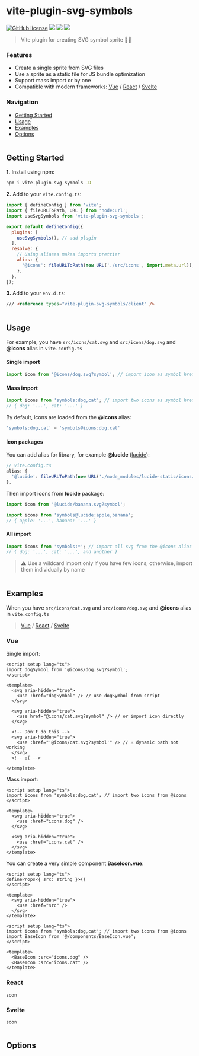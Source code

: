 # vite-plugin-svg-symbols
[![GitHub license](https://img.shields.io/badge/license-MIT-blue.svg?style=flat-square&color=0071e3&labelColor=1d1d1f)](https://raw.githubusercontent.com/werty1001/vite-plugin-svg-symbols/main/LICENSE) [![](https://img.shields.io/npm/v/vite-plugin-svg-symbols?style=flat-square&color=0071e3&labelColor=1d1d1f)](https://www.npmjs.com/package/vite-plugin-svg-symbols) [![](https://img.shields.io/npm/dm/vite-plugin-svg-symbols?style=flat-square&color=0071e3&labelColor=1d1d1f)](https://www.npmjs.com/package/vite-plugin-svg-symbols) ![](https://img.shields.io/github/stars/werty1001/vite-plugin-svg-symbols?style=flat-square&color=0071e3&labelColor=1d1d1f)

> Vite plugin for creating SVG symbol sprite 🧞‍♂️

### Features
* Create a single sprite from SVG files
* Use a sprite as a static file for JS bundle optimization
* Support mass import or by one
* Compatible with modern frameworks: [Vue](#vue) / [React](#react) / [Svelte](#svelte)

### Navigation
* [Getting Started](#getting-started)
* [Usage](#usage)
* [Examples](#examples)
* [Options](#options)

<p align="center">
  <a href="#vite-plugin-svg-symbols"><img align="center" src="https://werty1001.github.io/sep.svg" alt=""></a>
</p>

## Getting Started
**1.** Install using npm:
```bash
npm i vite-plugin-svg-symbols -D
```
**2.** Add to your `vite.config.ts`:
```js
import { defineConfig } from 'vite';
import { fileURLToPath, URL } from 'node:url';
import useSvgSymbols from 'vite-plugin-svg-symbols';

export default defineConfig({
  plugins: [
    useSvgSymbols(), // add plugin
  ],
  resolve: {
    // Using aliases makes imports prettier
    alias: {
      '@icons': fileURLToPath(new URL('./src/icons', import.meta.url)),
    },
  },
});
```
**3.** Add to your `env.d.ts`:
```html
/// <reference types="vite-plugin-svg-symbols/client" />
```

<p align="center">
  <a href="#vite-plugin-svg-symbols"><img align="center" src="https://werty1001.github.io/sep.svg" alt=""></a>
</p>

## Usage
For example, you have `src/icons/cat.svg` and `src/icons/dog.svg` and **@icons** alias in `vite.config.ts`

#### Single import
```js
import icon from '@icons/dog.svg?symbol'; // import icon as symbol href
```

#### Mass import
```js
import icons from 'symbols:dog,cat'; // import two icons as symbol hrefs
// { dog: '...', cat: '...' }
```
By default, icons are loaded from the **@icons** alias:
```js
'symbols:dog,cat' = 'symbols@icons:dog,cat'
```

#### Icon packages
You can add alias for library, for example **@lucide** ([lucide](https://www.npmjs.com/package/lucide-static)):
```js
// vite.config.ts
alias: {
  '@lucide': fileURLToPath(new URL('./node_modules/lucide-static/icons/', import.meta.url)),
},
```
Then import icons from **lucide** package:
```js
import icon from '@lucide/banana.svg?symbol';
```
```js
import icons from 'symbols@lucide:apple,banana';
// { apple: '...', banana: '...' }
```

#### All import
```js
import icons from 'symbols:*'; // import all svg from the @icons alias
// { dog: '...', cat: '...', and another }
```
> ⚠️ Use a wildcard import only if you have few icons; otherwise, import them individually by name

<p align="center">
  <a href="#vite-plugin-svg-symbols"><img align="center" src="https://werty1001.github.io/sep.svg" alt=""></a>
</p>

## Examples
When you have `src/icons/cat.svg` and `src/icons/dog.svg` and **@icons** alias in `vite.config.ts`
> [Vue](#vue) / [React](#react) / [Svelte](#svelte)

### Vue
Single import:
```vue
<script setup lang="ts">
import dogSymbol from '@icons/dog.svg?symbol';
</script>

<template>
  <svg aria-hidden="true">
    <use :href="dogSymbol" /> // use dogSymbol from script
  </svg>

  <svg aria-hidden="true">
    <use href="@icons/cat.svg?symbol" /> // or import icon directly
  </svg>

  <!-- Don't do this -->
  <svg aria-hidden="true">
    <use :href="'@icons/cat.svg?symbol'" /> // ⚠️ dynamic path not working
  </svg>
  <!-- :( -->

</template>
```
Mass import:
```vue
<script setup lang="ts">
import icons from 'symbols:dog,cat'; // import two icons from @icons
</script>

<template>
  <svg aria-hidden="true">
    <use :href="icons.dog" />
  </svg>

  <svg aria-hidden="true">
    <use :href="icons.cat" />
  </svg>
</template>
```
You can create a very simple component **BaseIcon.vue**:
```vue
<script setup lang="ts">
defineProps<{ src: string }>()
</script>

<template>
  <svg aria-hidden="true">
    <use :href="src" />
  </svg>
</template>
```
```vue
<script setup lang="ts">
import icons from 'symbols:dog,cat'; // import two icons from @icons
import BaseIcon from '@/components/BaseIcon.vue';
</script>

<template>
  <BaseIcon :src="icons.dog" />
  <BaseIcon :src="icons.cat" />
</template>
```

### React
```
soon
```

### Svelte
```
soon
```

<p align="center">
  <a href="#navigation"><img align="center" src="https://werty1001.github.io/sep.svg" alt=""></a>
</p>

## Options
